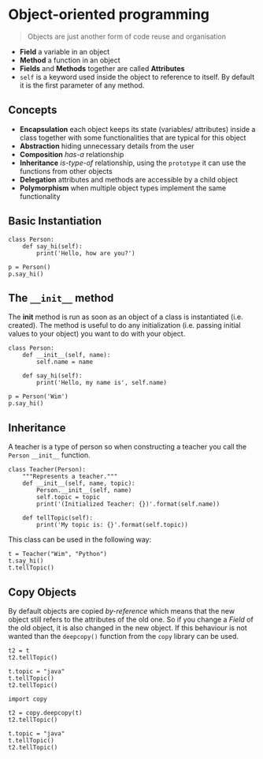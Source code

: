 # Object-oriented programming

> Objects are just another form of code reuse and organisation

- **Field** a variable in an object
- **Method** a function in an object
- **Fields** and **Methods** together are called **Attributes**
- `self` is a keyword used inside the object to reference to itself. By default it is the first parameter of any method.

## Concepts

- **Encapsulation** each object keeps its state (variables/ attributes) inside a class together with some functionalities that are typical for this object
- **Abstraction** hiding unnecessary details from the user
- **Composition** *has-a* relationship
- **Inheritance** *is-type-of* relationship, using the `prototype` it can use the functions from other objects
- **Delegation** attributes and methods are accessible by a child object
- **Polymorphism** when multiple object types implement the same functionality

## Basic Instantiation

```
class Person:
    def say_hi(self):
        print('Hello, how are you?')

p = Person()
p.say_hi()
```

## The `__init__` method

The __init__ method is run as soon as an object of a class is instantiated (i.e. created). The method is useful to do any initialization (i.e. passing initial values to your object) you want to do with your object.

```
class Person:
    def __init__(self, name):
        self.name = name

    def say_hi(self):
        print('Hello, my name is', self.name)

p = Person('Wim')
p.say_hi()
```

## Inheritance

A teacher is a type of person so when constructing a teacher you call the `Person` `__init__` function.

```
class Teacher(Person):
    """Represents a teacher."""
    def __init__(self, name, topic):
        Person.__init__(self, name)
        self.topic = topic
        print('(Initialized Teacher: {})'.format(self.name))

    def tellTopic(self):
        print('My topic is: {}'.format(self.topic))
```

This class can be used in the following way:

```
t = Teacher("Wim", "Python")
t.say_hi()
t.tellTopic()
```

## Copy Objects

By default objects are copied *by-reference* which means that the new object still refers to the attributes of the old 
one. So if you change a *Field* of the old object, it is also changed in the new object. If this behaviour is not wanted
than the `deepcopy()` function from the `copy` library can be used.

```
t2 = t
t2.tellTopic()

t.topic = "java"
t.tellTopic()
t2.tellTopic()

import copy

t2 = copy.deepcopy(t)
t2.tellTopic()

t.topic = "java"
t.tellTopic()
t2.tellTopic()
```